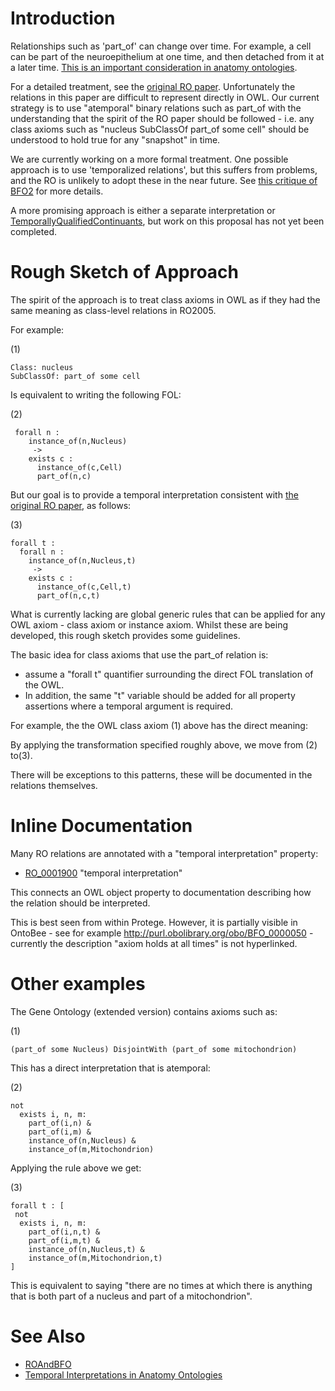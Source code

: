 # Introduction #

Relationships such as 'part\_of' can change over time. For example, a cell can be part of the neuroepithelium at one time, and then detached from it at a later time. [This is an important consideration in anatomy ontologies](https://github.com/obophenotype/uberon/wiki/Temporal-interpretation-of-relations-Design-Pattern).

For a detailed treatment, see the [original RO paper](http://genomebiology.com/2005/6/5/R46). Unfortunately the relations in this paper are difficult to represent directly in OWL. Our current strategy is to use "atemporal" binary relations such as part\_of with the understanding that the spirit of the RO paper should be followed - i.e. any class axioms such as "nucleus SubClassOf part\_of some cell" should be understood to hold true for any "snapshot" in time.

We are currently working on a more formal treatment. One possible approach is to use 'temporalized relations', but this suffers from problems, and the RO is unlikely to adopt these in the near future. See [this critique of BFO2](https://github.com/cmungall/trel-crit/raw/master/trc.pdf) for more details.

A more promising approach is either a separate interpretation or [TemporallyQualifiedContinuants](TemporallyQualifiedContinuants.md), but work on this proposal has not yet been completed.

# Rough Sketch of Approach #

The spirit of the approach is to treat class axioms in OWL as if they had the same meaning as class-level relations in RO2005.

For example:

(1)
```
Class: nucleus
SubClassOf: part_of some cell
```

Is equivalent to writing the following FOL:

(2)
```
 forall n :
    instance_of(n,Nucleus)
     ->
    exists c :
      instance_of(c,Cell)
      part_of(n,c)
```

But our goal is to provide a temporal interpretation consistent with [the original RO paper](http://genomebiology.com/2005/6/5/R46), as follows:

(3)
```
forall t :
  forall n :
    instance_of(n,Nucleus,t)
     ->
    exists c :
      instance_of(c,Cell,t)
      part_of(n,c,t)
```

What is currently lacking are global generic rules that can be applied for any OWL axiom - class axiom or instance axiom. Whilst these are being developed, this rough sketch provides some guidelines.

The basic idea for class axioms that use the part\_of relation is:

  * assume a "forall t" quantifier surrounding the direct FOL translation of the OWL.
  * In addition, the same "t" variable should be added for all property assertions where a temporal argument is required.

For example, the the OWL class axiom (1) above has the direct meaning:

By applying the transformation specified roughly above, we move from (2) to(3).

There will be exceptions to this patterns, these will be documented in the relations themselves.

# Inline Documentation #

Many RO relations are annotated with a "temporal interpretation" property:

  * [RO\_0001900](http://purl.obolibrary.org/obo/RO_0001900) "temporal interpretation"

This connects an OWL object property to documentation describing how the relation should be interpreted.

This is best seen from within Protege. However, it is partially visible in OntoBee - see for example http://purl.obolibrary.org/obo/BFO_0000050 - currently the description "axiom holds at all times" is not hyperlinked.

# Other examples #

The Gene Ontology (extended version) contains axioms such as:

(1)
```
(part_of some Nucleus) DisjointWith (part_of some mitochondrion)
```


This has a direct interpretation that is atemporal:

(2)
```
not
  exists i, n, m:
    part_of(i,n) &
    part_of(i,m) &
    instance_of(n,Nucleus) &
    instance_of(m,Mitochondrion)
```

Applying the rule above we get:

(3)
```
forall t : [
 not
  exists i, n, m:
    part_of(i,n,t) &
    part_of(i,m,t) &
    instance_of(n,Nucleus,t) &
    instance_of(m,Mitochondrion,t)
]
```

This is equivalent to saying "there are no times at which there is anything that is both part of a nucleus and part of a mitochondrion".

# See Also #

  * [ROAndBFO](ROAndBFO.md)
  * [Temporal Interpretations in Anatomy Ontologies](https://github.com/obophenotype/uberon/wiki/Temporal-interpretation-of-relations-Design-Pattern)